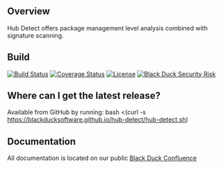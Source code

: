 ## Overview ##
Hub Detect offers package management level analysis combined with signature scanning.

## Build ##
[![Build Status](https://travis-ci.org/blackducksoftware/hub-gradle-plugin.svg?branch=master)](https://travis-ci.org/blackducksoftware/hub-detect)
[![Coverage Status](https://coveralls.io/repos/github/blackducksoftware/hub-detect/badge.svg?branch=master)](https://coveralls.io/github/blackducksoftware/hub-detect?branch=master)
[![License](https://img.shields.io/badge/License-Apache%202.0-blue.svg)](https://opensource.org/licenses/Apache-2.0) [![Black Duck Security Risk](https://copilot.blackducksoftware.com/github/groups/blackducksoftware/locations/hub-detect/public/results/branches/master/badge-risk.svg)](https://copilot.blackducksoftware.com/github/groups/blackducksoftware/locations/hub-detect/public/results/branches/master)

## Where can I get the latest release? ##
Available from GitHub by running:  bash <(curl -s https://blackducksoftware.github.io/hub-detect/hub-detect.sh)

## Documentation 

All documentation is located on our public [Black Duck Confluence](https://blackducksoftware.atlassian.net/wiki/spaces/INTDOCS/pages/49131875/Hub+Detect)
